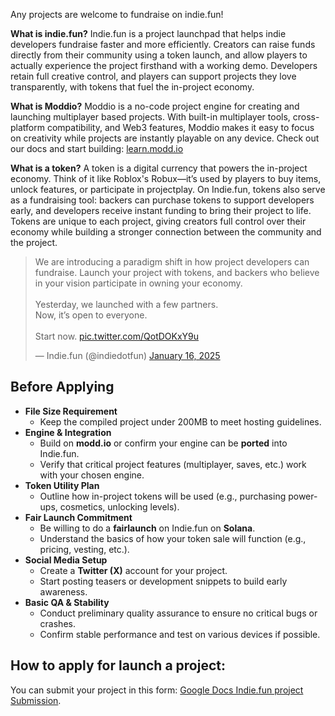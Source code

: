 Any projects are welcome to fundraise on indie.fun!

**What is indie.fun?**
Indie.fun is a project launchpad that helps indie developers fundraise faster and more efficiently. Creators can raise funds directly from their community using a token launch, and allow players to actually experience the project firsthand with a working demo. Developers retain full creative control, and players can support projects they love transparently, with tokens that fuel the in-project economy.

**What is Moddio?**
Moddio is a no-code project engine for creating and launching multiplayer based projects. With built-in multiplayer tools, cross-platform compatibility, and Web3 features, Moddio makes it easy to focus on creativity while projects are instantly playable on any device. Check out our docs and start building: [learn.modd.io](http://learn.modd.io/)

**What is a token?**
A token is a digital currency that powers the in-project economy. Think of it like Roblox's Robux—it’s used by players to buy items, unlock features, or participate in projectplay. On Indie.fun, tokens also serve as a fundraising tool: backers can purchase tokens to support developers early, and developers receive instant funding to bring their project to life. Tokens are unique to each project, giving creators full control over their economy while building a stronger connection between the community and the project.

<blockquote class="twitter-tweet" data-media-max-width="560"><p lang="en" dir="ltr">We are introducing a paradigm shift in how project developers can fundraise. Launch your project with tokens, and backers who believe in your vision participate in owning your economy.<br><br>Yesterday, we launched with a few partners.<br>Now, it’s open to everyone.<br><br>Start now. <a href="https://t.co/QotDOKxY9u">pic.twitter.com/QotDOKxY9u</a></p>&mdash; Indie.fun (@indiedotfun) <a href="https://twitter.com/indiedotfun/status/1879911240639877458?ref_src=twsrc%5Etfw">January 16, 2025</a></blockquote> <script async src="https://platform.twitter.com/widgets.js" charset="utf-8"></script> 

## **Before Applying**
- **File Size Requirement**
    - Keep the compiled project under 200MB to meet hosting guidelines.
- **Engine & Integration**
    - Build on **modd.io** or confirm your engine can be **ported** into Indie.fun.
    - Verify that critical project features (multiplayer, saves, etc.) work with your chosen engine.
- **Token Utility Plan**
    - Outline how in-project tokens will be used (e.g., purchasing power-ups, cosmetics, unlocking levels).
- **Fair Launch Commitment**
    - Be willing to do a **fairlaunch** on Indie.fun on **Solana**.
    - Understand the basics of how your token sale will function (e.g., pricing, vesting, etc.).
- **Social Media Setup**
    - Create a **Twitter (X)** account for your project.
    - Start posting teasers or development snippets to build early awareness.
- **Basic QA & Stability**
    - Conduct preliminary quality assurance to ensure no critical bugs or crashes.
    - Confirm stable performance and test on various devices if possible.

## How to apply for launch a project:
You can submit your project in this form: [Google Docs Indie.fun project Submission](https://forms.gle/p1WFaxb5FyaM643r9).
